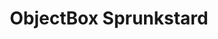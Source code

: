 ---
slug: objectbox-sprunkstard-1680
title: ObjectBox Sprunkstard
description: "ObjectBox Sprunkstard is an exciting online game. Play for free directly in your browser!"
icon: /images/popular_mods/ObjectBox Sprunkstard.png
url: https://wowtbc.net/sprunkin/objectbox-sprunkstard/index.html
previewImage: /images/popular_mods/ObjectBox Sprunkstard.png
type: popular mods

# SEO配置
seo:
  title: "ObjectBox Sprunkstard - Play Free Online Game | Fun Browser Games"
  description: "ObjectBox Sprunkstard - Play this fun online game for free in your browser. No download required!"
  ogImage: "/images/popular_mods/ObjectBox Sprunkstard.png"
  keywords: "objectbox-sprunkstard-1680, online game, browser game, free game, popular mods game, play online"

videoUrls:
  - https://www.youtube.com/embed/example1
  - https://www.youtube.com/embed/example2

whyPlay:
  title: "Why Play ObjectBox Sprunkstard?"
  items:
    - "Immersive Gameplay: ObjectBox Sprunkstard offers an engaging and immersive gaming experience that will keep you entertained for hours"
    - "Challenging Levels: Test your skills with increasingly difficult challenges and obstacles"
    - "Beautiful Graphics: Enjoy stunning visuals and smooth animations that bring the game world to life"
    - "Regular Updates: New content and features are added regularly to keep the game fresh and exciting"
    - "Free to Play: Experience all the fun without spending a penny"
    - "Community Features: Connect with other players, share strategies, and compete for high scores"
    - "Cross-Platform: Play on any device with a web browser, no downloads required"

features:
  title: "Key Features of ObjectBox Sprunkstard"
  image: "/images/popular_mods/ObjectBox Sprunkstard.png"
  items:
    - "Intuitive Controls: Easy to learn controls make ObjectBox Sprunkstard accessible for players of all skill levels"
    - "Multiple Game Modes: Enjoy various gameplay options that provide different challenges and experiences"
    - "Character Customization: Personalize your gaming experience with unique characters and items"
    - "Achievement System: Complete special tasks to earn rewards and recognition"
    - "Leaderboards: Compete with players worldwide and see who can achieve the highest scores"

characteristics:
  title: "Game Characteristics"
  image: "/images/popular_mods/ObjectBox Sprunkstard.png"
  items:
    - "Genre: Popular mods game with elements of strategy and skill"
    - "Difficulty: Suitable for both casual gamers and those seeking a challenge"
    - "Play Time: Quick sessions or extended gameplay, depending on your preference"
    - "Art Style: Vibrant and engaging visuals that enhance the gaming experience"
    - "Sound Design: Immersive audio that complements the gameplay perfectly"

info: "ObjectBox Sprunkstard is an exciting online game that offers players a unique and engaging gaming experience. With its intuitive controls, stunning visuals, and challenging gameplay, ObjectBox Sprunkstard provides hours of entertainment for players of all ages and skill levels. Whether you're looking for a quick gaming session during a break or an extended play session, ObjectBox Sprunkstard delivers an immersive experience that will keep you coming back for more. The game features multiple levels of increasing difficulty, ensuring that players are constantly challenged as they progress. With regular updates adding new content and features, ObjectBox Sprunkstard remains fresh and exciting, providing endless entertainment options for its growing community of players."

howToPlayIntro: "Welcome to ObjectBox Sprunkstard! This guide will walk you through the basics and help you master the game. Whether you're a beginner or looking to improve your skills, these tips and instructions will enhance your gaming experience."

howToPlaySteps:
  - title: "Getting Started"
    description: "Begin your ObjectBox Sprunkstard adventure by familiarizing yourself with the controls. Use your keyboard or mouse to navigate through the game interface. The tutorial will guide you through the basic mechanics and help you understand the objectives."
  - title: "Understanding the Objectives"
    description: "In ObjectBox Sprunkstard, your main goal is to progress through levels by completing specific objectives. Each level presents unique challenges that require different strategies and approaches."
  - title: "Mastering the Controls"
    description: "Practice using the controls to improve your precision and reaction time. ObjectBox Sprunkstard requires quick reflexes and strategic thinking to overcome obstacles and defeat opponents."
  - title: "Utilizing Power-ups"
    description: "Collect power-ups throughout the game to enhance your abilities and overcome difficult challenges. Each power-up offers unique advantages that can be crucial for success."
  - title: "Developing Strategies"
    description: "As you progress in ObjectBox Sprunkstard, develop effective strategies for different scenarios. Analyze patterns, anticipate challenges, and adapt your approach to maximize your performance."

faq:
  title: "Frequently Asked Questions about ObjectBox Sprunkstard"
  items:
    - question: "Is ObjectBox Sprunkstard free to play?"
      answer: "Yes, ObjectBox Sprunkstard is completely free to play directly in your web browser. No downloads or purchases are required to enjoy the full game experience."
    - question: "Can I play ObjectBox Sprunkstard on mobile devices?"
      answer: "Yes, ObjectBox Sprunkstard is optimized for both desktop and mobile play. You can enjoy the game on any device with a web browser and internet connection."
    - question: "Are there any in-game purchases?"
      answer: "While ObjectBox Sprunkstard is free to play, there may be optional in-game purchases available for cosmetic items or additional features that don't affect core gameplay."
    - question: "How often is ObjectBox Sprunkstard updated?"
      answer: "The developers regularly update ObjectBox Sprunkstard with new content, features, and improvements based on player feedback and game performance."
    - question: "Can I play ObjectBox Sprunkstard offline?"
      answer: "Currently, ObjectBox Sprunkstard requires an internet connection to play as it's a browser-based online game."
    - question: "Is ObjectBox Sprunkstard suitable for children?"
      answer: "Yes, ObjectBox Sprunkstard is designed to be family-friendly and suitable for players of all ages."
    - question: "How do I report bugs or issues?"
      answer: "If you encounter any problems while playing ObjectBox Sprunkstard, you can report them through the game's support page or contact the developers directly through their website."
    - question: "Still Have Questions?"
      answer: "If you have additional questions about ObjectBox Sprunkstard that aren't covered in this FAQ, please visit our support center or contact our customer service team for assistance."
---